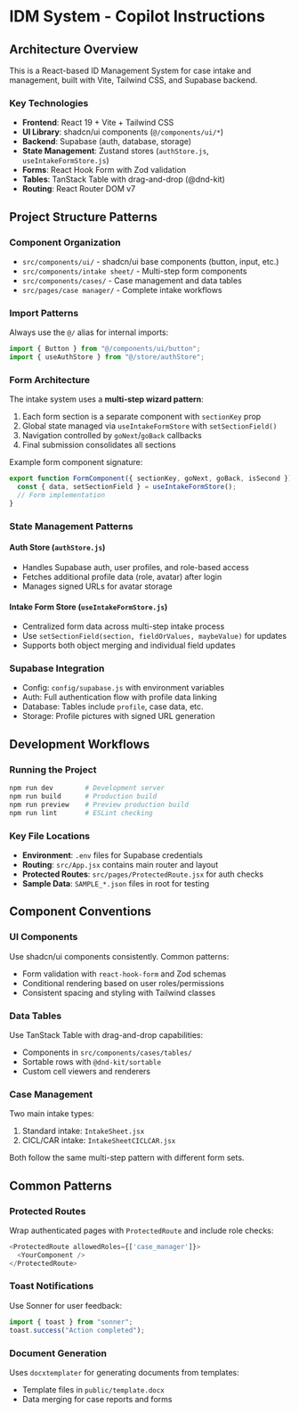 # IDM System - Copilot Instructions

## Architecture Overview
This is a React-based ID Management System for case intake and management, built with Vite, Tailwind CSS, and Supabase backend.

### Key Technologies
- **Frontend**: React 19 + Vite + Tailwind CSS
- **UI Library**: shadcn/ui components (`@/components/ui/*`)
- **Backend**: Supabase (auth, database, storage)
- **State Management**: Zustand stores (`authStore.js`, `useIntakeFormStore.js`)
- **Forms**: React Hook Form with Zod validation
- **Tables**: TanStack Table with drag-and-drop (@dnd-kit)
- **Routing**: React Router DOM v7

## Project Structure Patterns

### Component Organization
- `src/components/ui/` - shadcn/ui base components (button, input, etc.)
- `src/components/intake sheet/` - Multi-step form components
- `src/components/cases/` - Case management and data tables
- `src/pages/case manager/` - Complete intake workflows

### Import Patterns
Always use the `@/` alias for internal imports:
```javascript
import { Button } from "@/components/ui/button";
import { useAuthStore } from "@/store/authStore";
```

### Form Architecture
The intake system uses a **multi-step wizard pattern**:
1. Each form section is a separate component with `sectionKey` prop
2. Global state managed via `useIntakeFormStore` with `setSectionField()`
3. Navigation controlled by `goNext`/`goBack` callbacks
4. Final submission consolidates all sections

Example form component signature:
```javascript
export function FormComponent({ sectionKey, goNext, goBack, isSecond }) {
  const { data, setSectionField } = useIntakeFormStore();
  // Form implementation
}
```

### State Management Patterns

#### Auth Store (`authStore.js`)
- Handles Supabase auth, user profiles, and role-based access
- Fetches additional profile data (role, avatar) after login
- Manages signed URLs for avatar storage

#### Intake Form Store (`useIntakeFormStore.js`)
- Centralized form data across multi-step intake process
- Use `setSectionField(section, fieldOrValues, maybeValue)` for updates
- Supports both object merging and individual field updates

### Supabase Integration
- Config: `config/supabase.js` with environment variables
- Auth: Full authentication flow with profile data linking
- Database: Tables include `profile`, case data, etc.
- Storage: Profile pictures with signed URL generation

## Development Workflows

### Running the Project
```bash
npm run dev        # Development server
npm run build      # Production build
npm run preview    # Preview production build
npm run lint       # ESLint checking
```

### Key File Locations
- **Environment**: `.env` files for Supabase credentials
- **Routing**: `src/App.jsx` contains main router and layout
- **Protected Routes**: `src/pages/ProtectedRoute.jsx` for auth checks
- **Sample Data**: `SAMPLE_*.json` files in root for testing

## Component Conventions

### UI Components
Use shadcn/ui components consistently. Common patterns:
- Form validation with `react-hook-form` and Zod schemas
- Conditional rendering based on user roles/permissions
- Consistent spacing and styling with Tailwind classes

### Data Tables
Use TanStack Table with drag-and-drop capabilities:
- Components in `src/components/cases/tables/`
- Sortable rows with `@dnd-kit/sortable`
- Custom cell viewers and renderers

### Case Management
Two main intake types:
1. Standard intake: `IntakeSheet.jsx`
2. CICL/CAR intake: `IntakeSheetCICLCAR.jsx`

Both follow the same multi-step pattern with different form sets.

## Common Patterns

### Protected Routes
Wrap authenticated pages with `ProtectedRoute` and include role checks:
```javascript
<ProtectedRoute allowedRoles={['case_manager']}>
  <YourComponent />
</ProtectedRoute>
```

### Toast Notifications
Use Sonner for user feedback:
```javascript
import { toast } from "sonner";
toast.success("Action completed");
```

### Document Generation
Uses `docxtemplater` for generating documents from templates:
- Template files in `public/template.docx`
- Data merging for case reports and forms